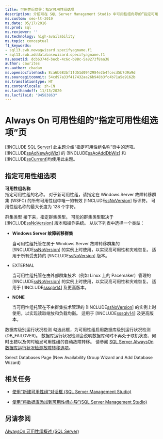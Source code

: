 ```yaml
---
title: 可用性组向导：指定可用性组选项
description: 介绍可在 SQL Server Management Studio 中可用性组向导的“指定可用性组名称”页面上找到的选项。
ms.custom: seo-lt-2019
ms.date: 05/17/2016
ms.prod: sql
ms.reviewer: ''
ms.technology: high-availability
ms.topic: conceptual
f1_keywords:
- sql13.swb.newagwizard.specifyagname.f1
- sql13.swb.adddatabasewizard.specifyagname.f1
ms.assetid: dcb6374d-becb-4c6c-b88c-5a8273f8aa38
author: cawrites
ms.author: chadam
ms.openlocfilehash: 8ca6b683bf1fd51d0942984e2b4fcecd5b7d9a9d
ms.sourcegitcommit: 54cd97a33f417432aa26b948b3fc4b71a5e9162b
ms.translationtype: HT
ms.contentlocale: zh-CN
ms.lasthandoff: 11/13/2020
ms.locfileid: "94583863"
---
```

# <a name="specify-availability-group-options-page-for-an-always-on-availability-group"></a>Always On 可用性组的“指定可用性组选项”页
[!INCLUDE [SQL Server](../../../includes/applies-to-version/sqlserver.md)]
  此主题介绍“指定可用性组名称”页中的选项。 [!INCLUDE[ssAoNewAgWiz](../../../includes/ssaonewagwiz-md.md)] 的 [!INCLUDE[ssAoAddDbWiz](../../../includes/ssaoadddbwiz-md.md)] 和 [!INCLUDE[ssCurrent](../../../includes/sscurrent-md.md)]均使用此主题。  
  
##  <a name="specify-availability-group-options"></a><a name="PageOptions"></a>指定可用性组选项  
 **可用性组名称**  
 指定可用性组的名称。 对于新可用性组，请指定在 Windows Server 故障转移群集 (WSFC) 的所有可用性组中唯一的有效 [!INCLUDE[ssNoVersion](../../../includes/ssnoversion-md.md)] 标识符。 可用性组名称的最大长度为 128 个字符。  

 群集类型 接下来，指定群集类型。 可能的群集类型取决于 [!INCLUDE[ssNoVersion](../../../includes/ssnoversion-md.md)] 版本和操作系统。 从以下列表中选择一个类型：

   * **Windows Server 故障转移群集**
   
      当可用性组托管在属于 Windows Server 故障转移群集的 [!INCLUDE[ssNoVersion](../../../includes/ssnoversion-md.md)] 的实例上时使用，以实现高可用性和灾难恢复。 适用于所有受支持的 [!INCLUDE[ssNoVersion](../../../includes/ssnoversion-md.md)] 版本。 

   * EXTERNAL
      
      当可用性组托管在由外部群集技术（例如 Linux 上的 Pacemaker）管理的 [!INCLUDE[ssNoVersion](../../../includes/ssnoversion-md.md)] 的实例上时使用，以实现高可用性和灾难恢复。 适用于 [!INCLUDE[sssqlv14](../../../includes/sssqlv14-md.md)] 及更高版本。

   * **NONE**
      
      当可用性组托管在不由群集技术管理的 [!INCLUDE[ssNoVersion](../../../includes/ssnoversion-md.md)] 的实例上时使用，以实现读取缩放和负载均衡。 适用于 [!INCLUDE[sssqlv14](../../../includes/sssqlv14-md.md)] 及更高版本。 
 
   数据库级别运行状况检测 勾选此框，为可用性组启用数据库级别运行状况检测 (DB_FAILOVER)。 数据库运行状况检测会说明数据库何时不再处于联机状态、何时出错以及何时触发可用性组的自动故障转移。 请参阅 [SQL Server AlwaysOn 数据库运行状况检测故障转移选项](sql-server-always-on-database-health-detection-failover-option.md)。


Select Databases Page (New Availability Group Wizard and Add Database Wizard)  
  
##  <a name="related-tasks"></a><a name="LaunchWiz"></a> 相关任务  
  
-   [使用“新建可用性组”对话框 (SQL Server Management Studio)](../../../database-engine/availability-groups/windows/use-the-new-availability-group-dialog-box-sql-server-management-studio.md)  
  
-   [使用“将数据库添加到可用性组向导”(SQL Server Management Studio)](../../../database-engine/availability-groups/windows/availability-group-add-database-to-group-wizard.md)  
  
## <a name="see-also"></a>另请参阅  
 [AlwaysOn 可用性组概述 (SQL Server)](../../../database-engine/availability-groups/windows/overview-of-always-on-availability-groups-sql-server.md)  
  
